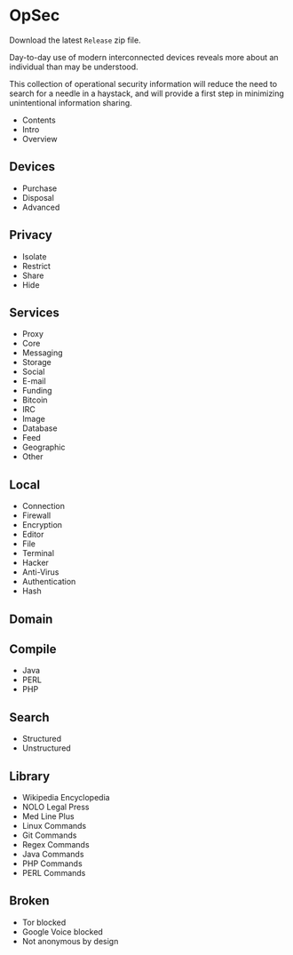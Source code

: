# OpSec

Download the latest `Release` zip file.

Day-to-day use of modern interconnected 
devices reveals more about an individual 
than may be understood. 

This collection of operational security information will 
reduce the need to search for a needle 
in a haystack, and will provide a first 
step in minimizing unintentional 
information sharing.

- Contents 
- Intro 
- Overview 

## Devices 
- Purchase 
- Disposal 
- Advanced 

## Privacy 
- Isolate 
- Restrict 
- Share 
- Hide 

## Services 
- Proxy 
- Core 
- Messaging 
- Storage
- Social 
- E-mail 
- Funding
- Bitcoin
- IRC
- Image
- Database 
- Feed
- Geographic 
- Other

## Local 
- Connection
- Firewall
- Encryption
- Editor
- File
- Terminal
- Hacker
- Anti-Virus
- Authentication
- Hash

## Domain

## Compile
- Java
- PERL
- PHP

## Search 
- Structured 
- Unstructured 

## Library
- Wikipedia Encyclopedia
- NOLO Legal Press 
- Med Line Plus 
- Linux Commands 
- Git Commands 
- Regex Commands 
- Java Commands
- PHP Commands
- PERL Commands

## Broken 
- Tor blocked 
- Google Voice blocked 
- Not anonymous by design
